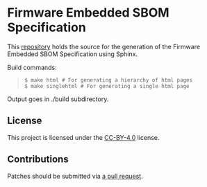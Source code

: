 # Firmware Embedded SBOM Specification

This [repository](https://github.com/open-source-firmware/sbom) holds the source for the generation
of the Firmware Embedded SBOM Specification using Sphinx.

Build commands:

>```
>$ make html # For generating a hierarchy of html pages
>$ make singlehtml # For generating a single html page
>```

Output goes in ./build subdirectory.

## License
This project is licensed under the [CC-BY-4.0](https://creativecommons.org/licenses/by/4.0/) license.

## Contributions
Patches should be submitted via [a pull request](https://github.com/open-source-firmware/sbom/pull).

<!-- SPDX-License-Identifier: CC-BY-4.0 -->
